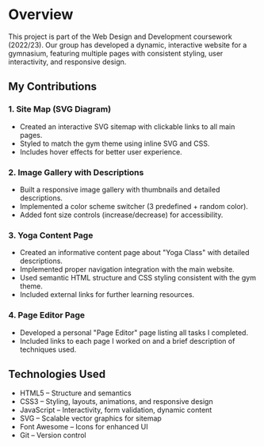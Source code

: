 # Overview
This project is part of the Web Design and Development coursework (2022/23). Our group has developed a dynamic, interactive website for a gymnasium, featuring multiple pages with consistent styling, user interactivity, and responsive design.

## My Contributions
### 1. Site Map (SVG Diagram)
- Created an interactive SVG sitemap with clickable links to all main pages.
- Styled to match the gym theme using inline SVG and CSS.
- Includes hover effects for better user experience.

### 2. Image Gallery with Descriptions
- Built a responsive image gallery with thumbnails and detailed descriptions.
- Implemented a color scheme switcher (3 predefined + random color).
- Added font size controls (increase/decrease) for accessibility.

### 3. Yoga Content Page
- Created an informative content page about "Yoga Class" with detailed descriptions.
- Implemented proper navigation integration with the main website.
- Used semantic HTML structure and CSS styling consistent with the gym theme.
- Included external links for further learning resources.

### 4. Page Editor Page
- Developed a personal "Page Editor" page listing all tasks I completed.
- Included links to each page I worked on and a brief description of techniques used.

## Technologies Used
 - HTML5 – Structure and semantics
- CSS3 – Styling, layouts, animations, and responsive design
- JavaScript – Interactivity, form validation, dynamic content
- SVG – Scalable vector graphics for sitemap
- Font Awesome – Icons for enhanced UI
- Git – Version control 

